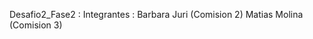 Desafio2_Fase2 : Integrantes : Barbara Juri (Comision 2)
                               Matias Molina (Comision 3)
